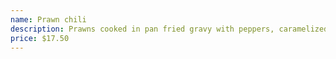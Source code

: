```yaml
---
name: Prawn chili
description: Prawns cooked in pan fried gravy with peppers, caramelized onion and spices..
price: $17.50
---
```


